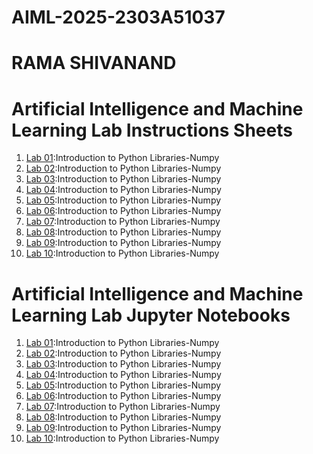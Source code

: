 # AIML-2025-2303A51037
# RAMA SHIVANAND
# Artificial Intelligence and Machine Learning Lab Instructions Sheets
1. [Lab 01](https://github.com/2303a51037/AIML-2025/blob/main/AIML_A1.pdf):Introduction to Python Libraries-Numpy
2. [Lab 02](https://github.com/2303a51037/AIML-2025/blob/main/AIML_A2.pdf):Introduction to Python Libraries-Numpy
3. [Lab 03]():Introduction to Python Libraries-Numpy
4. [Lab 04]():Introduction to Python Libraries-Numpy
5. [Lab 05]():Introduction to Python Libraries-Numpy
6. [Lab 06]():Introduction to Python Libraries-Numpy
7. [Lab 07]():Introduction to Python Libraries-Numpy
8. [Lab 08]():Introduction to Python Libraries-Numpy
9. [Lab 09]():Introduction to Python Libraries-Numpy
10. [Lab 10]():Introduction to Python Libraries-Numpy


# Artificial Intelligence and Machine Learning Lab Jupyter Notebooks
1. [Lab 01](https://github.com/2303a51037/AIML-2025/blob/main/Lab01-AIML.ipynb):Introduction to Python Libraries-Numpy
2. [Lab 02]():Introduction to Python Libraries-Numpy
3. [Lab 03]():Introduction to Python Libraries-Numpy
4. [Lab 04]():Introduction to Python Libraries-Numpy
5. [Lab 05]():Introduction to Python Libraries-Numpy
6. [Lab 06]():Introduction to Python Libraries-Numpy
7. [Lab 07]():Introduction to Python Libraries-Numpy
8. [Lab 08]():Introduction to Python Libraries-Numpy
9. [Lab 09]():Introduction to Python Libraries-Numpy
10. [Lab 10]():Introduction to Python Libraries-Numpy

